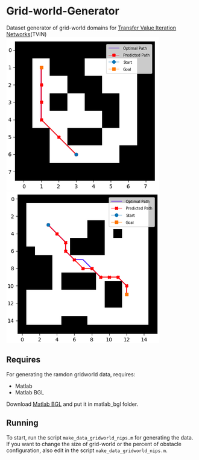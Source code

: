 # Grid-world-Generator
Dataset generator of grid-world domains for [Transfer Value Iteration Networks](https://github.com/shenjunyi/Transfer-VIN)(TVIN)<br>
![](https://github.com/shenjunyi/Grid-world-Generator/blob/master/Example/a8_8.jpg)
![](https://github.com/shenjunyi/Grid-world-Generator/blob/master/Example/16f.jpg)
## Requires
For generating the ramdon gridworld data, requires:

* Matlab 
* Matlab BGL<br>

Download [Matlab BGL](http://www.mathworks.com/matlabcentral/fileexchange/10922-matlabbgl) and put it in matlab_bgl folder.
## Running
To start, run the script  ```make_data_gridworld_nips.m``` for generating the data.<br>
If you want to change the size of grid-world or the percent of obstacle configuration, also edit in the script  ```make_data_gridworld_nips.m```.
